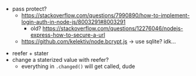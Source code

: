 - pass protect?
  - https://stackoverflow.com/questions/7990890/how-to-implement-login-auth-in-node-js/8003291#8003291
    - old? https://stackoverflow.com/questions/12276046/nodejs-express-how-to-secure-a-url
  - https://github.com/kelektiv/node.bcrypt.js -> use sqlite? idk...

* reefer + stater
* change a staterized value with reefer?
    - everything in `.changed()` will get called, dude